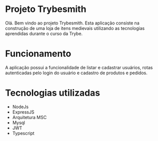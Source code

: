 # Projeto Trybesmith
Olá. Bem vindo ao projeto Trybesmith. Esta aplicação consiste na construção de uma loja de itens medievais utilizando as tecnologias aprendidas durante o curso da Trybe.

# Funcionamento
A aplicação possui a funcionalidade de listar e cadastrar usuários, rotas autenticadas pelo login do usuário e cadastro de produtos e pedidos.

# Tecnologias utilizadas
- NodeJs
- ExpressJS
- Arquitetura MSC
- Mysql
- JWT
- Typescript
